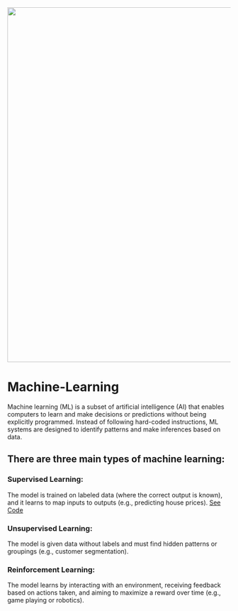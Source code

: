 <img style="margin-right: 30px " width="800" height="800" src="https://github.com/Tuhin4042/resource/blob/main/MachineLearning_title.png">

# Machine-Learning
Machine learning (ML) is a subset of artificial intelligence (AI) that enables computers to learn and make decisions or predictions without being explicitly programmed. Instead of following hard-coded instructions, ML systems are designed to identify patterns and make inferences based on data.

## There are three main types of machine learning:

### Supervised Learning:  
  The model is trained on labeled data (where the correct output is known), and it learns to map inputs to outputs (e.g., predicting house prices).
  <a href="https://github.com/Tuhin4042/Machine-Learning/tree/main/Supervised%20Learning">See Code</a>

### Unsupervised Learning: 
  The model is given data without labels and must find hidden patterns or groupings (e.g., customer segmentation).

### Reinforcement Learning: 
  The model learns by interacting with an environment, receiving feedback based on actions taken, and aiming to maximize a reward over time (e.g., game playing or robotics).


